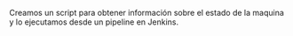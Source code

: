 Creamos un script para obtener información sobre el estado de la maquina y lo ejecutamos desde un pipeline en Jenkins.

